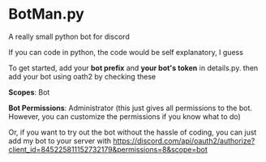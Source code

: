 # BotMan.py
A really small python bot for discord

If you can code in python, the code would be self explanatory, I guess

To get started, add your **bot prefix** and **your bot's token** in details.py. then add your bot using oath2 by checking these

**Scopes**: Bot

**Bot Permissions**: Administrator (this just gives all permissions to the bot. However, you can customize the permissions if you know what to do)

Or, if you want to try out the bot without the hassle of coding, you can just add my bot to your server with https://discord.com/api/oauth2/authorize?client_id=845225811152732179&permissions=8&scope=bot

